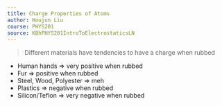 ```yaml
---
title: Charge Properties of Atoms
author: Houjun Liu
course: PHYS201
source: KBhPHYS201IntroToElectrostaticsLN
---
```


> Different materials have tendencies to have a charge when rubbed

* Human hands => very positive when rubbed
* Fur => positive when rubbed
* Steel, Wood, Polyester => meh
* Plastics => negative when rubbed
* Silicon/Teflon => very negative when rubbed


